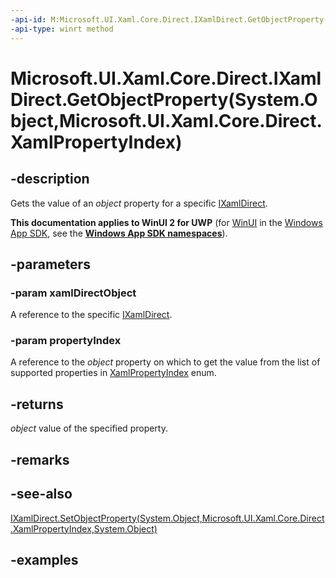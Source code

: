 ```yaml
---
-api-id: M:Microsoft.UI.Xaml.Core.Direct.IXamlDirect.GetObjectProperty(System.Object,Microsoft.UI.Xaml.Core.Direct.XamlPropertyIndex)
-api-type: winrt method
---
```


# Microsoft.UI.Xaml.Core.Direct.IXamlDirect.GetObjectProperty(System.Object,Microsoft.UI.Xaml.Core.Direct.XamlPropertyIndex)

<!--
public object GetObjectProperty (object xamlDirectObject, Microsoft.UI.Xaml.Core.Direct.XamlPropertyIndex propertyIndex);
-->

## -description

Gets the value of an _object_ property for a specific [IXamlDirect](ixamldirect.md).

**This documentation applies to WinUI 2 for UWP** (for [WinUI](/windows/apps/winui/winui3/) in the [Windows App SDK](/windows/apps/windows-app-sdk/), see the **[Windows App SDK namespaces](/windows/windows-app-sdk/api/winrt/)**).

## -parameters

### -param xamlDirectObject

A reference to the specific [IXamlDirect](ixamldirect.md).

### -param propertyIndex

A reference to the _object_ property on which to get the value from the list of supported properties in [XamlPropertyIndex](xamlpropertyindex.md) enum.

## -returns

_object_ value of the specified property.

## -remarks

## -see-also

[IXamlDirect.SetObjectProperty(System.Object,Microsoft.UI.Xaml.Core.Direct.XamlPropertyIndex,System.Object)](ixamldirect_setobjectproperty_2052153988.md)

## -examples

